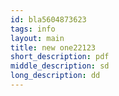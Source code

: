 ```yaml
---
id: bla5604873623
tags: info
layout: main
title: new one22123
short_description: pdf
middle_description: sd
long_description: dd
---
```

